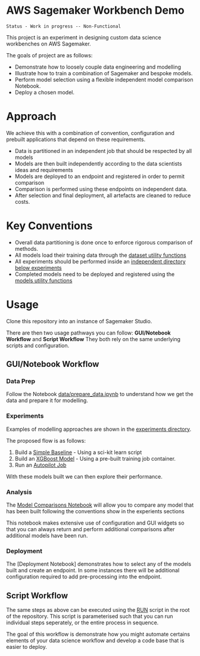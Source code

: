 AWS Sagemaker Workbench Demo
============================
```
Status - Work in progress -- Non-Functional
```

This project is an experiment in designing custom data science workbenches on AWS Sagemaker.


The goals of project are as follows:

* Demonstrate how to loosely couple data engineering and modelling
* Illustrate how to train a combination of Sagemaker and bespoke models.
* Perform model selection using a flexible independent model comparison Notebook.
* Deploy a chosen model.


# Approach   

We achieve this with a combination of convention, configuration and prebuilt applications
that depend on these requirements.

* Data is partitioned in an independent job that should be respected by all models
* Models are then built independently according to the data scientists ideas and requirements
* Models are deployed to an endpoint and registered in order to permit comparison
* Comparison is performed using these endpoints on independent data.
* After selection and final deployment, all artefacts are cleaned to reduce costs.


# Key Conventions

* Overall data partitioning is done once to enforce rigorous comparison of methods.
* All models load their training data through the [dataset utility functions](utils/datasets.py)
* All experiments should be performed inside an [independent directory below experiments](experiments)   
* Completed models need to be deployed and registered using the [models utility functions](utils/models.py)


# Usage

Clone this repository into an instance of Sagemaker Studio.

There are then two usage pathways you can follow: **GUI/Notebook Workflow** and **Script Workflow**
They both rely on the same underlying scripts and configuration. 

## GUI/Notebook Workflow

### Data Prep

Follow the Notebook [data/prepare_data.ipynb](data/prepare_data.ipynb) 
to understand how we get the data and prepare it for modelling.

### Experiments

Examples of modelling approaches are shown in the [experiments directory](experiments). 

The proposed flow is as follows:

1. Build a [Simple Baseline](experiments/01_Baseline.ipynb) - Using a sci-kit learn script
2. Build an [XGBoost Model](experiments/02_XGBoost.ipynb) - Using a pre-built training job container.
3. Run an [Autopilot Job](experiments/03_Autopilot.ipynb)

With these models built we can then explore their performance.

### Analysis

The [Model Comparisons Notebook](analysis/model_comparison.ipynb) will allow you to compare any model that has been built following the conventions show in the experients sections

This notebook makes extensive use of configuration and GUI widgets so that you can always return and perform additional comparisons after additional models have been run.

### Deployment

The [Deployment Notebook] demonstrates how to select any of the models built and create an endpoint. In some instances there will be additional configuration required to add pre-processing into the endpoint.


## Script Workflow

The same steps as above can be executed using the [RUN](RUN.sh) script in the root of the repository.
This script is parameterised such that you can run individual steps seperately, or the entire process in sequence.

The goal of this workflow is demonstrate how you might automate certains elements of your data science workflow
and develop a code base that is easier to deploy.



